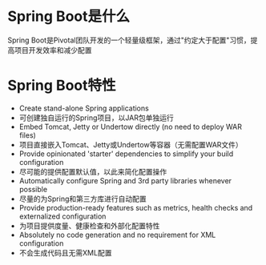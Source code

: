 # Spring Boot是什么
Spring Boot是Pivotal团队开发的一个轻量级框架，通过"约定大于配置"习惯，提高项目开发效率和减少配置

# Spring Boot特性

- Create stand-alone Spring applications
- 可创建独自运行的Spring项目，以JAR包单独运行
- Embed Tomcat, Jetty or Undertow directly (no need to deploy WAR files)
- 项目直接嵌入Tomcat、Jetty或Undertow等容器（无需配置WAR文件）
- Provide opinionated 'starter' dependencies to simplify your build configuration
- 尽可能的提供配置默认值，以此来简化配置操作
- Automatically configure Spring and 3rd party libraries whenever possible
- 尽量的为Spring和第三方库进行自动配置
- Provide production-ready features such as metrics, health checks and externalized configuration
- 为项目提供度量、健康检查和外部化配置特性
- Absolutely no code generation and no requirement for XML configuration
- 不会生成代码且无需XML配置
